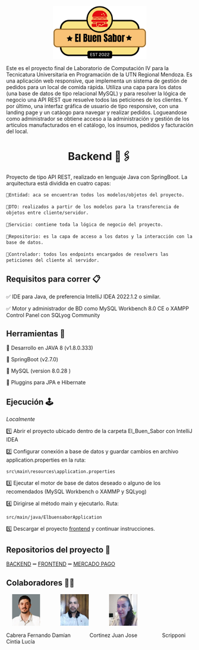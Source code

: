 <p align="center"><img width="50%" src="https://github.com/FernandoCabrera06/El_Buen_Sabor_Frontend/blob/develop/src/assets/images/logoREADME.png"></p>

Este es el proyecto final de Laboratorio de Computación IV para la Tecnicatura Universitaria en Programación de la UTN Regional Mendoza.
Es una aplicación web responsive, que implementa un sistema de gestión de pedidos para un local de comida rápida. Utiliza una capa para los
datos (una base de datos de tipo relacional MySQL) y para resolver la lógica de negocio una API REST que resuelve todos las peticiones de los
clientes. Y por último, una interfaz gráfica de usuario de tipo responsive, con una landing page y un catáogo para navegar y realizar pedidos.
Logueandose como administrador se obtiene acceso a la administración y gestión de los articulos manufacturados en el catálogo, los insumos,
pedidos y facturación del local.  


<h1 align="center">Backend 🧮🖇️</h1>

Proyecto de tipo API REST, realizado en lenguaje Java con SpringBoot. La arquitectura está dividida en cuatro capas:

    🔸Entidad: aca se encuentran todos los modelos/objetos del proyecto.
  
    🔸DTO: realizados a partir de los modelos para la transferencia de objetos entre cliente/servidor.
  
    🔸Servicio: contiene toda la lógica de negocio del proyecto.
  
    🔸Repositorio: es la capa de acceso a los datos y la interacción con la base de datos.
  
    🔸Controlador: todos los endpoints encargados de resolvers las peticiones del cliente al servidor. 
  

## Requisitos para correr 📋

✅ IDE para Java, de preferencia IntelliJ IDEA 2022.1.2 o similar. 

✅ Motor y administrador de BD como MySQL Workbench 8.0 CE o XAMPP Control Panel con SQLyog Community


## Herramientas 🔧

📌 Desarrollo en JAVA 8 (v1.8.0.333) 

📌 SpringBoot (v2.7.0)

📌 MySQL (version 8.0.28 )

📌 Pluggins para JPA e Hibernate


## Ejecución 🕹️

_Localmente_

1️⃣ Abrir el proyecto ubicado dentro de la carpeta El_Buen_Sabor con IntelliJ IDEA

2️⃣ Configurar conexión a base de datos y guardar cambios en archivo application.properties en la ruta:
```
src\main\resources\application.properties
```
3️⃣ Ejecutar el motor de base de datos deseado o alguno de los recomendados (MySQL Workbench o XAMMP y SQLyog)

4️⃣ Dirigirse al método main y ejecutarlo. Ruta: 
```
src/main/java/ElbuensaborApplication
```
5️⃣ Descargar el proyecto [frontend](https://github.com/FernandoCabrera06/El_Buen_Sabor_Frontend) y continuar instrucciones.


## Repositorios del proyecto 💾
[BACKEND](https://github.com/Cortinezjuan/El_Buen_Sabor) ➖ [FRONTEND](https://github.com/FernandoCabrera06/El_Buen_Sabor_Frontend/tree/main) ➖ [MERCADO PAGO](https://github.com/Cortinezjuan/elBuenSaborMP)


## Colaboradores 🧑‍💻
&nbsp; &nbsp; <a href="https://github.com/FernandoCabrera06" target="_blank"><img width="15%" src="https://github.com/FernandoCabrera06/El_Buen_Sabor_Frontend/blob/main/src/assets/images/Fernando%20Cabrera.png"></a>&nbsp; &nbsp; &nbsp; &nbsp;
&nbsp; &nbsp; &nbsp; <a href="https://github.com/Cortinezjuan" target="_blank"><img width="15%" src="https://github.com/FernandoCabrera06/El_Buen_Sabor_Frontend/blob/main/src/assets/images/Juan%20Cortinez.jpg"></a>&nbsp; &nbsp; &nbsp; &nbsp;
&nbsp; &nbsp; &nbsp; <a href="https://github.com/LuciaScripponi" target="_blank"><img width="15%" src="https://github.com/FernandoCabrera06/El_Buen_Sabor_Frontend/blob/main/src/assets/images/Cintia%20Lucia%20Scripponi.png"></a>


Cabrera Fernando Damían  &nbsp; &nbsp; &nbsp; &nbsp; &nbsp; &nbsp; Cortinez Juan Jose &nbsp; &nbsp; &nbsp; &nbsp; &nbsp; &nbsp; &nbsp; &nbsp; Scripponi Cintia Lucía






